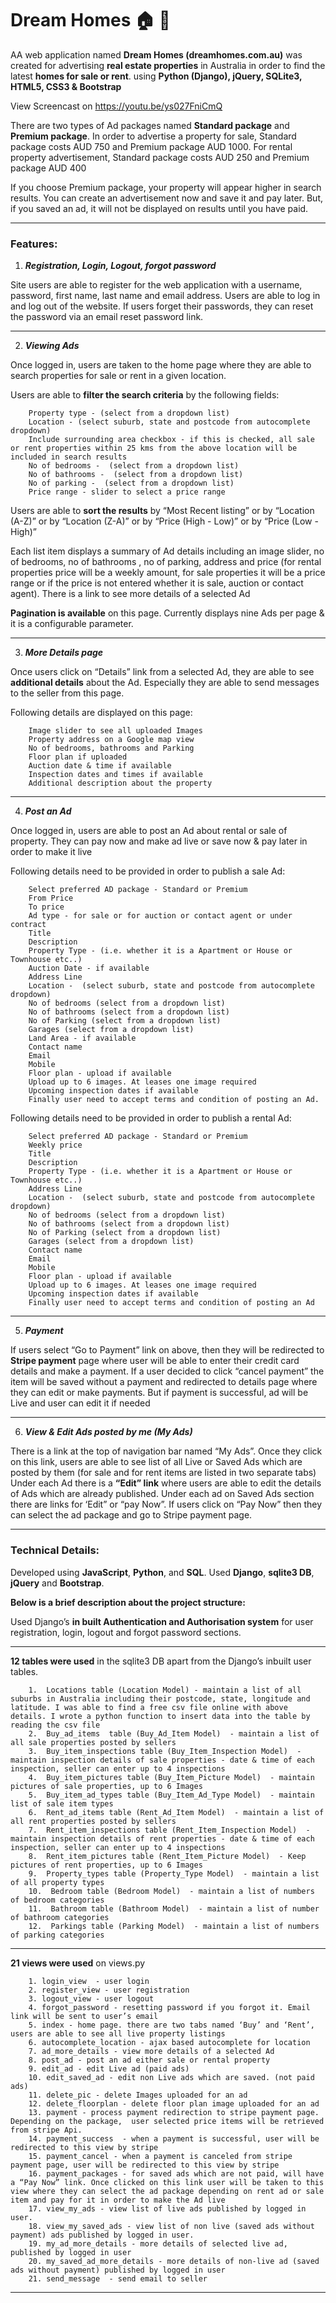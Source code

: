 # Dream Homes :house: :house_with_garden:
AA web application named **Dream Homes (dreamhomes.com.au)** was created  for advertising **real estate properties** in Australia in order to find the latest **homes for sale or rent**. using **Python (Django), jQuery, SQLite3, HTML5, CSS3 &amp; Bootstrap**

View Screencast on https://youtu.be/ys027FniCmQ


There are two types of Ad packages named **Standard package** and **Premium package**. In order to advertise a property for sale,  Standard package costs AUD 750 and Premium package AUD 1000. For rental property advertisement, Standard package costs AUD 250 and Premium package AUD 400

If you choose Premium package, your property will appear higher in search results.
You can create an advertisement now and save it and pay later. But, if you saved an ad, it will not be displayed on results until you have paid.

---

### **Features:**

1. **_Registration, Login, Logout, forgot password_**

Site users are able to register for the web application with a username, password, first name, last name and email address. Users are able to log in and log out of the website. If users forget their passwords, they can reset the password via an email reset password link.

---

2. **_Viewing Ads_**

Once logged in, users are taken to the home page where they are able to search properties for sale or rent in a given location.

Users are able to **filter the search criteria** by the following fields:
```
    Property type - (select from a dropdown list)
    Location - (select suburb, state and postcode from autocomplete dropdown)
    Include surrounding area checkbox - if this is checked, all sale or rent properties within 25 kms from the above location will be included in search results 
    No of bedrooms -  (select from a dropdown list)
    No of bathrooms -  (select from a dropdown list)
    No of parking -  (select from a dropdown list)
    Price range - slider to select a price range
```
Users are able to **sort the results** by “Most Recent listing” or  by “Location (A-Z)” or by “Location (Z-A)”  or by “Price (High - Low)” or by “Price (Low - High)”  

Each list item displays a summary of Ad details including an image slider, no of bedrooms, no of bathrooms , no of parking, address  and price (for rental properties price will be a weekly amount, for sale properties it will be a price range or if the price is not entered whether it is sale, auction or contact agent). There is a link to see more details of a selected Ad

**Pagination is available** on this page. Currently displays nine Ads per page & it is a configurable parameter.

---

3. **_More Details page_**

Once users click on “Details” link from a selected Ad, they are able to see **additional details** about the Ad. Especially they are able to send messages to the seller from this page.

Following details are displayed on this page:
```
    Image slider to see all uploaded Images
    Property address on a Google map view
    No of bedrooms, bathrooms and Parking
    Floor plan if uploaded
    Auction date & time if available 
    Inspection dates and times if available
    Additional description about the property
```
---

4. **_Post an Ad_**

Once logged in, users are able to post an Ad about rental or sale of property. They can pay now and make ad live or save now & pay later in order to make it live

Following details need to be provided in order to publish a sale Ad:
```
    Select preferred AD package - Standard or Premium
    From Price
    To price
    Ad type - for sale or for auction or contact agent or under contract
    Title
    Description
    Property Type - (i.e. whether it is a Apartment or House or Townhouse etc..)
    Auction Date - if available 
    Address Line
    Location -  (select suburb, state and postcode from autocomplete dropdown)
    No of bedrooms (select from a dropdown list)
    No of bathrooms (select from a dropdown list)
    No of Parking (select from a dropdown list)
    Garages (select from a dropdown list)
    Land Area - if available
    Contact name
    Email
    Mobile
    Floor plan - upload if available 
    Upload up to 6 images. At leases one image required
    Upcoming inspection dates if available 
    Finally user need to accept terms and condition of posting an Ad.
```

Following details need to be provided in order to publish a rental Ad:
```
    Select preferred AD package - Standard or Premium
    Weekly price
    Title
    Description
    Property Type - (i.e. whether it is a Apartment or House or Townhouse etc..)
    Address Line
    Location -  (select suburb, state and postcode from autocomplete dropdown)
    No of bedrooms (select from a dropdown list)
    No of bathrooms (select from a dropdown list)
    No of Parking (select from a dropdown list)
    Garages (select from a dropdown list)
    Contact name
    Email
    Mobile
    Floor plan - upload if available 
    Upload up to 6 images. At leases one image required
    Upcoming inspection dates if available 
    Finally user need to accept terms and condition of posting an Ad
```   
---

5. **_Payment_**

If users select  “Go to Payment” link on above, then they will be redirected to **Stripe payment** page where user will be able to enter their credit card details and make a payment. If a user decided to click “cancel payment” the item will be saved without a payment and redirected to details page where they can edit or make payments. But if payment is successful, ad will be Live and user can edit it if needed

---

6. **_View & Edit Ads posted by me (My Ads)_**

There is a link at the top of navigation bar named “My Ads”. Once they click on this link, users are able to see list of all Live or Saved Ads which are posted by them (for sale and for rent items are listed in two separate tabs)
Under each Ad there is a **“Edit” link** where users are able to edit the details of Ads which are already published.
Under each ad on Saved Ads section there are links for ‘Edit” or “pay Now”. If users click on “Pay Now” then they can select the ad package and go to Stripe payment page.

---

### **Technical Details:**

Developed using **JavaScript**, **Python**, and **SQL**. Used **Django**, **sqlite3 DB**, **jQuery** and **Bootstrap**.

**Below is a brief description about the project structure:**

Used Django’s **in built Authentication and Authorisation system** for user registration, login, logout and forgot password sections.

---

**12 tables were used** in the sqlite3 DB apart from the Django’s inbuilt user tables.
```
    1.  Locations table (Location Model) - maintain a list of all suburbs in Australia including their postcode, state, longitude and latitude. I was able to find a free csv file online with above details. I wrote a python function to insert data into the table by reading the csv file
    2.  Buy_ad_items  table (Buy_Ad_Item Model)  - maintain a list of all sale properties posted by sellers
    3.  Buy_item_inspections table (Buy_Item_Inspection Model)  - maintain inspection details of sale properties - date & time of each inspection, seller can enter up to 4 inspections
    4.  Buy_item_pictures table (Buy_Item_Picture Model)  - maintain pictures of sale properties, up to 6 Images
    5.  Buy_item_ad_types table (Buy_Item_Ad_Type Model)  - maintain list of sale item types
    6.  Rent_ad_items table (Rent_Ad_Item Model)  - maintain a list of all rent properties posted by sellers
    7.  Rent_item_inspections table (Rent_Item_Inspection Model)  - maintain inspection details of rent properties - date & time of each inspection, seller can enter up to 4 inspections
    8.  Rent_item_pictures table (Rent_Item_Picture Model)  - Keep pictures of rent properties, up to 6 Images
    9.  Property_types table (Property_Type Model)  - maintain a list of all property types
    10.  Bedroom table (Bedroom Model)  - maintain a list of numbers of bedroom categories 
    11.  Bathroom table (Bathroom Model)  - maintain a list of number of bathroom categories
    12.  Parkings table (Parking Model)  - maintain a list of numbers of parking categories
```

----

**21 views were used** on views.py

```
    1. login_view  - user login 
    2. register_view - user registration
    3. logout_view - user logout
    4. forgot_password - resetting password if you forgot it. Email link will be sent to user’s email
    5. index - home page. there are two tabs named ‘Buy’ and ‘Rent’, users are able to see all live property listings
    6. autocomplete_location - ajax based autocomplete for location
    7. ad_more_details - view more details of a selected Ad
    8. post_ad - post an ad either sale or rental property
    9. edit_ad - edit Live ad (paid ads)
    10. edit_saved_ad - edit non Live ads which are saved. (not paid ads)
    11. delete_pic - delete Images uploaded for an ad
    12. delete_floorplan - delete floor plan image uploaded for an ad
    13. payment - process payment redirection to stripe payment page.  Depending on the package,  user selected price items will be retrieved from stripe Api.
    14. payment_success  - when a payment is successful, user will be redirected to this view by stripe
    15. payment_cancel - when a payment is canceled from stripe payment page, user will be redirected to this view by stripe
    16. payment_packages - for saved ads which are not paid, will have a “Pay Now” link. Once clicked on this link user will be taken to this view where they can select the ad package depending on rent ad or sale item and pay for it in order to make the Ad live
    17. view_my_ads - view list of live ads published by logged in user. 
    18. view_my_saved_ads - view list of non live (saved ads without payment) ads published by logged in user. 
    19. my_ad_more_details - more details of selected live ad, published by logged in user
    20. my_saved_ad_more_details - more details of non-live ad (saved ads without payment) published by logged in user
    21. send_message  - send email to seller
```

---




